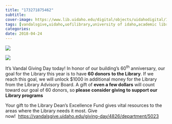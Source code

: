 ```yaml
---
title: "173271875462"
subtitle: 
cover-image: https://www.lib.uidaho.edu/digital/objects/uidahodigital/173271875462_0.jpg
tags: [vandalsgive,uidaho,uofilibrary,university of idaho,academic libraries]
categories: 
date: 2018-04-24
---
```


<p> <img class="img-fluid" class="img-fluid" class="img-fluid"  src="https://www.lib.uidaho.edu/digital/objects/uidahodigital/173271875462_0.jpg" /> </p>
<p> <img class="img-fluid" class="img-fluid" class="img-fluid"  src="https://www.lib.uidaho.edu/digital/objects/uidahodigital/173271875462_1.jpg" /> </p>
<div class="caption">
 <p>It’s Vandal Giving Day today! In honor of our building’s 60<sup>th</sup> anniversary, our goal for the Library this year is to have <b>60 donors</b> <b>to the Library</b>. If we reach this goal, we will unlock $1000 in additional money for the Library from the Library Advisory Board. A gift of <b>even a few dollars</b> will count toward our goal of 60 donors, so<b> please consider giving to support our Library programs</b>&nbsp;</p>
 <p>Your gift to the Library Dean’s Excellence Fund gives vital resources to the areas where the Library needs it most. Give now!&nbsp;&nbsp;<a href="https://vandalsgive.uidaho.edu/giving-day/4826/department/5023" target="_blank">https://vandalsgive.uidaho.edu/giving-day/4826/department/5023</a></p> 
</div>
